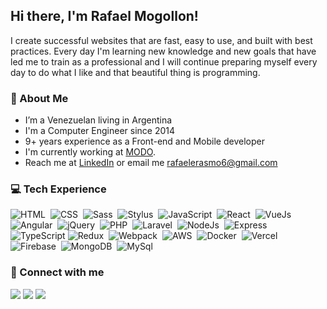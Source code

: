 ## Hi there, I'm Rafael Mogollon!

I create successful websites that are fast, easy to use, and built with best practices.
Every day I'm learning new knowledge and new goals that have led me to train as a professional and I will continue preparing myself every day to do what I like and that beautiful thing is programming.

### 👋 About Me

- I’m a Venezuelan living in Argentina
- I'm a Computer Engineer since 2014
- 9+ years experience as a Front-end and Mobile developer
- I'm currently working at [MODO](https://modo.com.ar/).
- Reach me at [LinkedIn](https://www.linkedin.com/in/rafaelerasmo7/) or email me rafaelerasmo6@gmail.com

### 💻 Tech Experience

![HTML](https://img.shields.io/badge/html5%20-%23E34F26.svg?&style=for-the-badge&logo=html5&logoColor=white)&nbsp;
![CSS](https://img.shields.io/badge/css3%20-%231572B6.svg?&style=for-the-badge&logo=css3&logoColor=white)&nbsp;
![Sass](https://img.shields.io/badge/SASS%20-hotpink.svg?&style=for-the-badge&logo=SASS&logoColor=white)&nbsp;
![Stylus](https://img.shields.io/badge/stylus%20-hotpink.svg?&style=for-the-badge&logo=stylus&logoColor=white)&nbsp;
![JavaScript](https://img.shields.io/badge/javascript%20-%23323330.svg?&style=for-the-badge&logo=javascript&logoColor=%23F7DF1E)&nbsp;
![React](https://img.shields.io/badge/react%20-%2320232a.svg?&style=for-the-badge&logo=react&logoColor=%2361DAFB)&nbsp;
![VueJs](https://img.shields.io/badge/vuejs%20-%2335495e.svg?&style=for-the-badge&logo=vue.js&logoColor=%234FC08D)&nbsp;
![Angular](https://img.shields.io/badge/angular%20-%23DD0031.svg?&style=for-the-badge&logo=angular&logoColor=white)&nbsp;
![jQuery](https://img.shields.io/badge/jquery%20-%230769AD.svg?&style=for-the-badge&logo=jquery&logoColor=white)&nbsp;
![PHP](https://img.shields.io/badge/php-%23777BB4.svg?&style=for-the-badge&logo=php&logoColor=white)&nbsp;
![Laravel](https://img.shields.io/badge/laravel%20-%23FF2D20.svg?&style=for-the-badge&logo=laravel&logoColor=white)&nbsp;
![NodeJs](https://img.shields.io/badge/node.js%20-%2343853D.svg?&style=for-the-badge&logo=node.js&logoColor=white)&nbsp;
![Express](https://img.shields.io/badge/express.js%20-%23404d59.svg?&style=for-the-badge)&nbsp;
![TypeScript](https://img.shields.io/badge/typescript%20-%23007ACC.svg?&style=for-the-badge&logo=typescript&logoColor=white)
![Redux](https://img.shields.io/badge/redux%20-%23593d88.svg?&style=for-the-badge&logo=redux&logoColor=white)&nbsp;
![Webpack](https://img.shields.io/badge/webpack%20-%238DD6F9.svg?&style=for-the-badge&logo=webpack&logoColor=black)&nbsp;
![AWS](https://img.shields.io/badge/AWS%20-%23FF9900.svg?&style=for-the-badge&logo=amazon-aws&logoColor=white)&nbsp;
![Docker](https://img.shields.io/badge/docker%20-%230db7ed.svg?&style=for-the-badge&logo=docker&logoColor=white)&nbsp;
![Vercel](https://img.shields.io/badge/vercel%20-%23000000.svg?&style=for-the-badge&logo=vercel&logoColor=white)&nbsp;
![Firebase](https://img.shields.io/badge/firebase%20-%23039BE5.svg?&style=for-the-badge&logo=firebase)&nbsp;
![MongoDB](https://img.shields.io/badge/MongoDB-%234ea94b.svg?&style=for-the-badge&logo=mongodb&logoColor=white)&nbsp;
![MySql](https://img.shields.io/badge/mysql-%2300f.svg?&style=for-the-badge&logo=mysql&logoColor=white)&nbsp;

### 🤝 Connect with me

<a href="https://www.instagram.com/rafael_erasmo7/"><img src="https://img.shields.io/badge/instagram%20-%23E4405F.svg?&style=for-the-badge&logo=Instagram&logoColor=white"/></a>
<a href="https://www.linkedin.com/in/rafaelerasmo7/"><img src="https://img.shields.io/badge/linkedin%20-%230077B5.svg?&style=for-the-badge&logo=linkedin&logoColor=white"/></a>
<a href="https://twitter.com/rafael_erasmo7"><img src="https://img.shields.io/badge/twitter%20-%231DA1F2.svg?&style=for-the-badge&logo=Twitter&logoColor=white"/></a>
